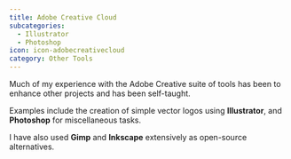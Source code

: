 ```yaml
---
title: Adobe Creative Cloud
subcategories:
  - Illustrator
  - Photoshop
icon: icon-adobecreativecloud
category: Other Tools
---
```

Much of my experience with the Adobe Creative suite of tools has been to enhance other projects and has been self-taught.

Examples include the creation of simple vector logos using **Illustrator**, and **Photoshop** for miscellaneous tasks.

I have also used **Gimp** and **Inkscape** extensively as open-source alternatives.